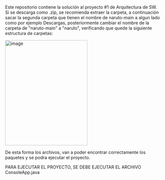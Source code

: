 Este repositorio contiene la solución al proyecto #1 de Arquitectura de SW. Si se descarga como .zip, se recomienda extraer la carpeta, a continuación sacar la segunda carpeta que tienen el nombre de naruto-main 
a algun lado como por ejemplo Descargas, posteriormente cambiar el nombre de la carpeta de "naruto-main" a "naruto", verificando que quede la siguiente estructura de carpetas:

<img width="266" height="341" alt="image" src="https://github.com/user-attachments/assets/bb2a972e-93e1-4a6f-b116-43a1a43f831a" />

De esta forma los archivos, van a poder encontrar correctamente los paquetes y se podra ejecutar el proyecto.

PARA EJECUTAR EL PROYECTO, SE DEBE EJECUTAR EL ARCHIVO ConsoleApp.java
